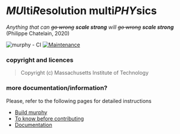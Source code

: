 # *MU*lti*R*esolution multi*PHY*sics
*Anything that can ~~go wrong~~ **scale strong** will ~~go wrong~~ **scale strong*** (Philippe Chatelain, 2020)

<!-- from https://github.com/Naereen/badges -->
![murphy - CI](https://github.com/van-Rees-Lab/murphy/workflows/murphy%20-%20CI/badge.svg)
[![Maintenance](https://img.shields.io/badge/Maintained%3F-yes-blue.svg)](https://github.com/van-Rees-Lab/murphy/graphs/commit-activity)
<!-- not available since the repo is private :-) -->
<!-- [![GitHub issues](https://img.shields.io/github/issues/van-Rees-Lab/murphy.js.svg)](https://github.com/van-Rees-Lab/murphy/issues) -->

### copyright and licences
> Copyright (c) Massachusetts Institute of Technology

### more documentation/information?
Please, refer to the following pages for detailed instructions
- [Build murphy](doc/build.md)
- [To know before contributing](doc/contribute.md)
- [Documentation](doc/documentation.md)
